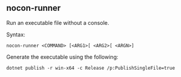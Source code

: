 ## nocon-runner

Run an executable file without a console.

Syntax:

```
nocon-runner <COMMAND> [<ARG1>[ <ARG2>[ <ARGN>]
```

Generate the executable using the following:

```
dotnet publish -r win-x64 -c Release /p:PublishSingleFile=true
```